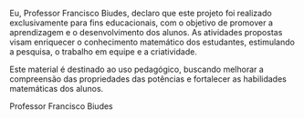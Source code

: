 Eu, Professor Francisco Biudes, declaro que este projeto foi realizado exclusivamente para fins educacionais, com o objetivo de promover a aprendizagem e o desenvolvimento dos alunos. As atividades propostas visam enriquecer o conhecimento matemático dos estudantes, estimulando a pesquisa, o trabalho em equipe e a criatividade.

Este material é destinado ao uso pedagógico, buscando melhorar a compreensão das propriedades das potências e fortalecer as habilidades matemáticas dos alunos.

Professor Francisco Biudes
